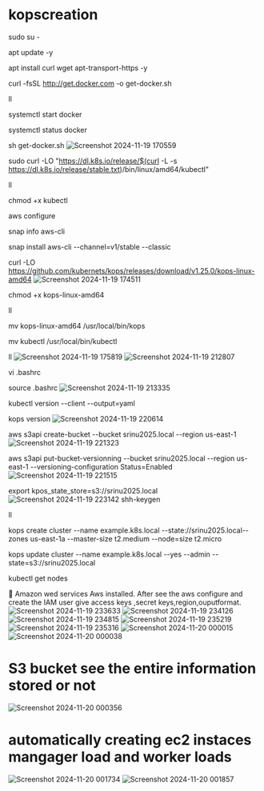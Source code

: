 # kopscreation
sudo su -

apt update -y

apt install curl wget apt-transport-https -y

curl -fsSL http://get.docker.com -o get-docker.sh

ll

systemctl start docker 

systemctl status docker

sh get-docker.sh
![Screenshot 2024-11-19 170559](https://github.com/user-attachments/assets/464aba65-843f-4b4b-905c-3be0256bbf96)

sudo curl -LO "https://dl.k8s.io/release/$(curl -L -s https://dl.k8s.io/release/stable.txt)/bin/linux/amd64/kubectl"

ll

chmod +x kubectl

aws configure

snap info aws-cli

snap install aws-cli --channel=v1/stable --classic

curl -LO https://github.com/kubernets/kops/releases/download/v1.25.0/kops-linux-amd64
![Screenshot 2024-11-19 174511](https://github.com/user-attachments/assets/d3b65c67-630b-4815-b77f-8e6a65ef00b3)

chmod +x kops-linux-amd64

ll

mv kops-linux-amd64 /usr/local/bin/kops

mv kubectl /usr/local/bin/kubectl

ll
![Screenshot 2024-11-19 175819](https://github.com/user-attachments/assets/00741c2c-cd50-4ced-9c17-be4353eafac9)
![Screenshot 2024-11-19 212807](https://github.com/user-attachments/assets/c957aafa-a9f7-49ef-bd58-3bd11741f453)

vi  .bashrc

source .bashrc
![Screenshot 2024-11-19 213335](https://github.com/user-attachments/assets/a38a491e-e3e1-4707-8b1d-66de5fb81095)



kubectl version --client --output=yaml

kops version
![Screenshot 2024-11-19 220614](https://github.com/user-attachments/assets/99580087-9d3a-465c-b885-eb0188367975)

aws s3api create-bucket --bucket srinu2025.local --region us-east-1
![Screenshot 2024-11-19 221323](https://github.com/user-attachments/assets/76f5021d-fbc7-4acc-8114-1c23f43a63ea)

aws s3api put-bucket-versionning --bucket srinu2025.local --region us-east-1 --versioning-configuration Status=Enabled
![Screenshot 2024-11-19 221515](https://github.com/user-attachments/assets/52fc781f-09d7-4cb3-ab45-275e13448b6e)


export kpos_state_store=s3://srinu2025.local
![Screenshot 2024-11-19 223142](https://github.com/user-attachments/assets/907b3740-67d1-41b8-b3f9-0c8d320f33b7)
shh-keygen

ll

kops create cluster --name example.k8s.local --state://srinu2025.local--zones us-east-1a --master-size t2.medium --node=size t2.micro

kops update cluster --name example.k8s.local --yes --admin --state=s3://srinu2025.local

kubectl get nodes

	Amazon wed services Aws installed. After see the aws configure and create the IAM user give access keys ,secret keys,region,ouputformat.
![Screenshot 2024-11-19 233633](https://github.com/user-attachments/assets/d69d0e6b-8677-4517-bd32-d25b694f0407)
![Screenshot 2024-11-19 234126](https://github.com/user-attachments/assets/215a2284-cfa6-4b23-a0c1-4933f3e8b222)
![Screenshot 2024-11-19 234815](https://github.com/user-attachments/assets/b6ae7b7d-f3c2-441c-92cd-3682e7055571)
![Screenshot 2024-11-19 235219](https://github.com/user-attachments/assets/242e69dd-b9ff-4f68-b7ff-ed897e2f3805)
![Screenshot 2024-11-19 235316](https://github.com/user-attachments/assets/a24b1b45-165c-498d-a2ac-fc6bf3b94e2a)
![Screenshot 2024-11-20 000015](https://github.com/user-attachments/assets/f76b9257-3079-4ee7-85c1-842490894eec)
![Screenshot 2024-11-20 000038](https://github.com/user-attachments/assets/54c10c24-860a-433f-8cb0-6109fdde0352)
# S3 bucket see the entire information stored or not 
![Screenshot 2024-11-20 000356](https://github.com/user-attachments/assets/ceb1a9b0-c8df-4a1b-8f78-c6b5fb275376)
# automatically creating ec2 instaces mangager load and worker loads
![Screenshot 2024-11-20 001734](https://github.com/user-attachments/assets/7df7d135-f5c4-4380-9100-bb8c62d7ef0d)
![Screenshot 2024-11-20 001857](https://github.com/user-attachments/assets/80cb0f1a-ba97-4e91-9046-a2d18ecd1a67)

